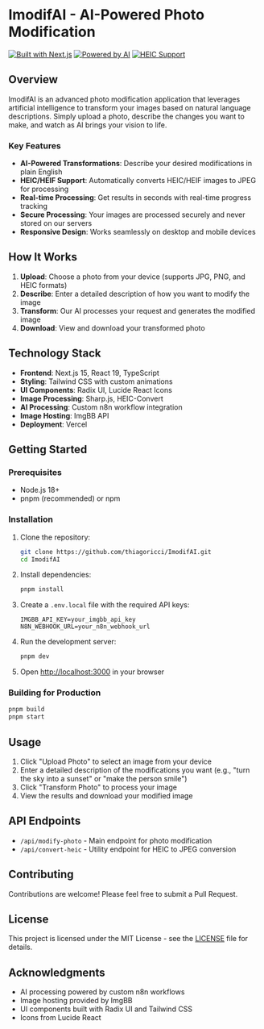 # ImodifAI - AI-Powered Photo Modification

[![Built with Next.js](https://img.shields.io/badge/Built%20with-Next.js-black?style=for-the-badge&logo=next.js)](https://nextjs.org/)
[![Powered by AI](https://img.shields.io/badge/Powered%20by-AI-blue?style=for-the-badge)](#)
[![HEIC Support](https://img.shields.io/badge/HEIC%20Support-Yes-green?style=for-the-badge)](#)

## Overview

ImodifAI is an advanced photo modification application that leverages artificial intelligence to transform your images based on natural language descriptions. Simply upload a photo, describe the changes you want to make, and watch as AI brings your vision to life.

### Key Features

- **AI-Powered Transformations**: Describe your desired modifications in plain English
- **HEIC/HEIF Support**: Automatically converts HEIC/HEIF images to JPEG for processing
- **Real-time Processing**: Get results in seconds with real-time progress tracking
- **Secure Processing**: Your images are processed securely and never stored on our servers
- **Responsive Design**: Works seamlessly on desktop and mobile devices

## How It Works

1. **Upload**: Choose a photo from your device (supports JPG, PNG, and HEIC formats)
2. **Describe**: Enter a detailed description of how you want to modify the image
3. **Transform**: Our AI processes your request and generates the modified image
4. **Download**: View and download your transformed photo

## Technology Stack

- **Frontend**: Next.js 15, React 19, TypeScript
- **Styling**: Tailwind CSS with custom animations
- **UI Components**: Radix UI, Lucide React Icons
- **Image Processing**: Sharp.js, HEIC-Convert
- **AI Processing**: Custom n8n workflow integration
- **Image Hosting**: ImgBB API
- **Deployment**: Vercel

## Getting Started

### Prerequisites

- Node.js 18+
- pnpm (recommended) or npm

### Installation

1. Clone the repository:

   ```bash
   git clone https://github.com/thiagoricci/ImodifAI.git
   cd ImodifAI
   ```

2. Install dependencies:

   ```bash
   pnpm install
   ```

3. Create a `.env.local` file with the required API keys:

   ```env
   IMGBB_API_KEY=your_imgbb_api_key
   N8N_WEBHOOK_URL=your_n8n_webhook_url
   ```

4. Run the development server:

   ```bash
   pnpm dev
   ```

5. Open [http://localhost:3000](http://localhost:3000) in your browser

### Building for Production

```bash
pnpm build
pnpm start
```

## Usage

1. Click "Upload Photo" to select an image from your device
2. Enter a detailed description of the modifications you want (e.g., "turn the sky into a sunset" or "make the person smile")
3. Click "Transform Photo" to process your image
4. View the results and download your modified image

## API Endpoints

- `/api/modify-photo` - Main endpoint for photo modification
- `/api/convert-heic` - Utility endpoint for HEIC to JPEG conversion

## Contributing

Contributions are welcome! Please feel free to submit a Pull Request.

## License

This project is licensed under the MIT License - see the [LICENSE](LICENSE) file for details.

## Acknowledgments

- AI processing powered by custom n8n workflows
- Image hosting provided by ImgBB
- UI components built with Radix UI and Tailwind CSS
- Icons from Lucide React
